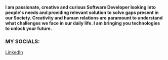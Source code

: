 **I am passionate, creative and curious Software Developer looking into people's needs and providing relevant solution to solve gaps present in our Society. Creativity and human relations are paramount to understand what challenges we face in our daily life. I am bringing you technologies to unlock your future.**



### MY SOCIALS:

[LinkedIn](https://www.linkedin.com/in/fredkiptui/) 
